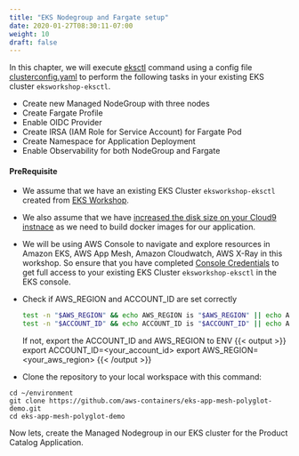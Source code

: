 ```yaml
---
title: "EKS Nodegroup and Fargate setup"
date: 2020-01-27T08:30:11-07:00
weight: 10
draft: false
---
```


In this chapter, we will execute [eksctl](https://eksctl.io/usage/creating-and-managing-clusters/#using-config-files) command using a 
config file [clusterconfig.yaml](https://github.com/aws-containers/eks-app-mesh-polyglot-demo/blob/master/deployment/clusterconfig.yaml) to perform the following tasks in your existing 
EKS cluster `eksworkshop-eksctl`.

* Create new Managed NodeGroup with three nodes
* Create Fargate Profile
* Enable OIDC Provider
* Create IRSA (IAM Role for Service Account) for Fargate Pod
* Create Namespace for Application Deployment
* Enable Observability for both NodeGroup and Fargate

#### PreRequisite

* We assume that we have an existing EKS Cluster `eksworkshop-eksctl` created from [EKS Workshop](/030_eksctl/launcheks/).

* We also assume that we have [increased the disk size on your Cloud9 instnace](020_prerequisites/workspace/#increase-the-disk-size-on-the-cloud9-instance) as we need to build docker images for our application.

* We will be using AWS Console to navigate and explore resources in Amazon EKS, AWS App Mesh, Amazon Cloudwatch, AWS X-Ray in this workshop. 
So ensure that you have completed [Console Credentials](/030_eksctl/console/) to get full access to your existing EKS Cluster `eksworkshop-eksctl` in the EKS console.

* Check if AWS_REGION and ACCOUNT_ID are set correctly
    ```sh
    test -n "$AWS_REGION" && echo AWS_REGION is "$AWS_REGION" || echo AWS_REGION is not set
    test -n "$ACCOUNT_ID" && echo ACCOUNT_ID is "$ACCOUNT_ID" || echo ACCOUNT_ID is not set
    ```
    If not, export the ACCOUNT_ID and AWS_REGION to ENV
    {{< output >}}
export ACCOUNT_ID=<your_account_id>
export AWS_REGION=<your_aws_region>
    {{< /output >}}
      
* Clone the repository to your local workspace with this command:
```
cd ~/environment
git clone https://github.com/aws-containers/eks-app-mesh-polyglot-demo.git
cd eks-app-mesh-polyglot-demo
```

Now lets, create the Managed Nodegroup in our EKS cluster for the Product Catalog Application.